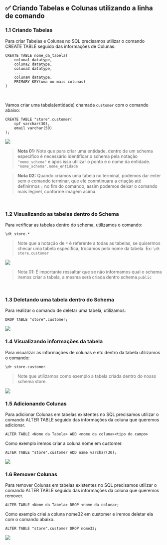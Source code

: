 ## ✅ Criando Tabelas e Colunas utilizando a linha de comando

### 1.1 Criando Tabelas
Para criar Tabelas e Colunas no SQL precisamos utilizar o comando CREATE TABLE seguido das informações de Colunas:
```
CREATE TABLE nome_da_tabela(
    coluna1 datatype,
    coluna2 datatype,
    coluna3 datatype,
    ....
    colunaN datatype,
    PRIMARY KEY(uma ou mais colunas)
)
```

<br>

Vamos criar uma tabela(entidade) chamada ``customer`` com o comando abaixo:

```
CREATE TABLE "store".customer(
    cpf varchar(30),
    email varchar(50)
);
```

<img src="./assets/img-08.jpg">

<br>

> **Nota 01:** Note que para criar uma entidade, dentro de um schema especifico é necessário identificar o schema pela notação ``"nome_schema"`` e após isso utilizar o ponto e o nome da entidade. ``"nome_schema".nome_entidade``

> **Nota 02:** Quando criamos uma tabela no terminal, podemos dar enter sem o comando terminar, que ele conmtinuara a criação até definirmos ``;`` no fim do comando, assim podemos deixar o comando mais legivel, conforme imagem acima.

<br>

### 1.2 Visualizando as tabelas dentro do Schema
Para verificar as tabelas dentro do schema, utilizamos o comando:
```
\dt store.*
```
> Note que a notação de ``*`` é referente a todas as tabelas, se quisermos checar uma tabela especifica, trocamos pelo nome da tabela. Ex: ``\dt store.customer``

<img src="./assets/img-09.jpg">

> Nota 01: É importante ressaltar que se não informamos qual o schema iremos criar a tabela, a mesma será criada dentro schema ``public``

<br>

### 1.3 Deletando uma tabela dentro do Schema
Para realizar o comando de deletar uma tabela, utilizamos:
```
DROP TABLE "store".customer;
```

<img src="./assets/img-10.jpg">

<br>

### 1.4 Visualizando informações da tabela
Para visualizar as informações de colunas e etc dentro da tabela utilizamos o comando:
```
\d+ store.customer
```
> Note que utilizamos como exemplo a tabela criada dentro do nosso schema store.

<img src="./assets/img-11.jpg">

<br>

### 1.5 Adicionando Colunas
Para adicionar Colunas em tabelas existentes no SQL precisamos utilizar o comando ALTER TABLE seguido das informações da coluna que queremos adicionar.
```
ALTER TABLE <Nome da Tabela> ADD <nome da coluna><tipo do campo>
```

Como exemplo iremos criar a coluna nome em customer.
```
ALTER TABLE "store".customer ADD name varchar(30);
```

<img src="./assets/img-12.jpg">

<br>

### 1.6 Remover Colunas
Para remover Colunas em tabelas existentes no SQL precisamos utilizar o comando ALTER TABLE seguido das informações da coluna que queremos remover.
```
ALTER TABLE <Nome da Tabela> DROP <nome da coluna>;
```

Como exemplo criei a coluna nome32 em customer e iremos deletar ela com o comando abaixo.

```
ALTER TABLE "store".customer DROP nome32;
```

<img src="./assets/img-13.jpg">